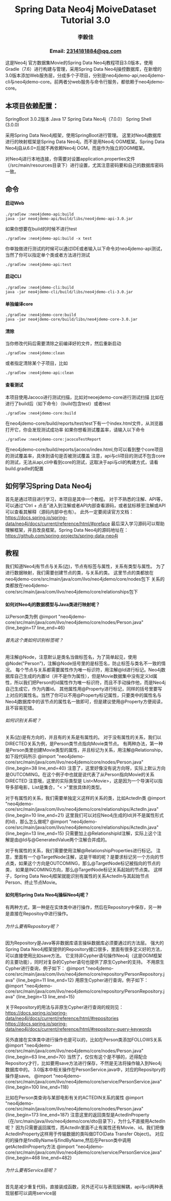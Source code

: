 # <center> Spring Data Neo4j MoiveDataset Tutorial 3.0
### <center> 李毅佳
### <center> Email: 2314181884@qq.com

这是Neo4j 官方数据集Movie的Spring Data Neo4j教程项目3.0版本，使用Gradle（7.6）进行构建与管理，采用Spring Data Neo4j操控数据库，在新增的3.0版本添加Web服务层，分成多个子项目，分别是neo4jdemo-api,neo4jdemo-cli与neo4jdemo-core。前两者分web服务与命令行服务，都依赖于neo4jdemo-core。
## 本项目依赖配置：
SpringBoot 3.0.2版本
Java 17
Spring Data Neo4j（7.0.0）
Spring Shell (3.0.0)

采用Spring Data Neo4j框架，使用SpringBoot进行管理。
这里对Neo4j数据库进行的映射框架是Spring Data Neo4j，而不是用Neo4j OGM框架。Spring Data Neo4j自从6.0+后就不再依赖Neo4j OGM，而是作为独立的OGM框架。

对Neo4j进行本地连接，你需要对设置application.properties文件（/src/main/resources目录下）进行设置，尤其注意密码要和自己的数据库密码一致。

## 命令
#### 启动Web
```
./gradlew :neo4jdemo-api:build
java -jar neo4jdemo-api/build/libs/neo4jdemo-api-3.0.jar
```

如果你想要在build的时候不进行test
```
./gradlew :neo4jdemo-api:build -x test
```

你单独做进行测试的时候可以通过IDE或者输入以下命令对neo4jdemo-api测试，当然了你可以指定单个类或者方法进行测试
```
./gradlew :neo4jdemo-api:test
```

#### 启动CLI
```
./gradlew :neo4jdemo-cli:build
java -jar neo4jdemo-cli/build/libs/neo4jdemo-cli-3.0.jar
```
#### 单独编译core
```
./gradlew :neo4jdemo-core:build
java -jar neo4jdemo-core/build/libs/neo4jdemo-core-3.0.jar
```
#### 清除
当你修改代码后需要清除之前编译好的文件，然后重新启动
```
./gradlew :neo4jdemo:clean
```

或者指定清除某个子项目，比如
```
./gradlew :neo4jdemo-api:clean
```
#### 查看测试
本项目使用Jacoco进行测试扫描，比如对neoejdemo-core进行测试扫描
比如在进行了build后（如下命令）（build包含test）或者test
```
./gradlew :neo4jdemo-core:build
```
在neo4jdemo-core/build/reports/test/test下有一个index.html文件，从浏览器打开它，你会发现测试成功率
如果你想看测试覆盖率，请输入以下命令
```
./gradlew :neo4jdemo-core:jacocoTestReport
```
在neo4jdemo-core/build/reports/jacoco/index.html,你可以看到整个core项目的测试覆盖率，具体到语句是否被测试覆盖
注意，api与cli项目的测试不包含core的测试，无法从api,cli中看到core的测试，这取决于api与cli的构建方式，请看build.gradle的配置
## 如何学习Spring Data Neo4j
首先是通过项目进行学习，本项目是其中一个教程。
对于不熟悉的注解、API等，可以通过“Ctrl + 点击”进入到注解或者API内部查看源码，或者鼠标移至注解或API可以查看其解释（源码内部中也有）。
此外一定要阅读官方文档：https://docs.spring.io/spring-data/neo4j/docs/current/reference/html/#preface
最后深入学习源码可以帮助理解框架，并且改良框架。Spring Data Neo4j的源码地址在：https://github.com/spring-projects/spring-data-neo4j

## 教程
我们知道Neo4j有节点与关系(边)，节点有标签与属性，关系有类型与属性。
为了进行数据映射，我们需要创建节点的类，与关系的类。
这里节点的类都放在neo4jdemo-core/src/main/java/com/ilvo/neo4jdemo/core/nodes包下
关系的类都放在neo4jdemo-core/src/main/java/com/ilvo/neo4jdemo/core/relationships包下

#### 如何对Neo4j的数据模型与Java类进行映射呢？
以Person类为例
@import "neo4jdemo-core/src/main/java/com/ilvo/neo4jdemo/core/nodes/Person.java" {line_begin=17 line_end=46}

###### 首先这个类如何识别标签呢？
用注解@Node，注意默认是类名当做标签名，为了简单起见，使用@Node("Person")，注解@Node括号里的是标签名，防止标签与类名不一致的情况。
每个节点与关系都需要属性作为唯一标识符，用注解@Id进行标记。Neo4j数据库自己生成的内置Id（并不是作为属性），但是Movie数据集中没有定义Id属性，所以我们把Person的id属性作为唯一标识符，而且不手动操作他，而是Neo4j自己生成它，作为内置id。
其他属性用@Property进行标记，同样的括号里要写上对应的属性名。当然了你可以不用@Property标记属性，只要类中的属性名与Neo4j数据库中的该节点的属性名一致即可，但是建议使用@Property方便阅读，且不容易犯错。

###### 如何识别关系呢？
关系(边)是有方向的，并且有的关系是有属性的。
对于没有属性的关系，我们以DIRECTED关系为例，是Person类节点指向Movie类节点。
有两种办法，第一种是Person类里创建Movie类型的属性，并且标记为关系，用注解@Relationship，如下段代码所示
@import "neo4jdemo-core/src/main/java/com/ilvo/neo4jdemo/core/nodes/Person.java" {line_begin=38 line_end=40}
注意了，这里好像没有说方向呀，实际上默认方向是OUTCOMING。在这个例子中也就是说代表了从Person指向Movie的关系DIRECTED
注意哦，这里的实际类型是 List&lt;Movie&gt;，这是因为一个导演可以指导多部电影，List是集合，"<  >"里放具体的类型。

对于有属性的关系，我们需要单独定义这样的关系的类，比如ActedIn类
@import "neo4jdemo-core/src/main/java/com/ilvo/neo4jdemo/core/relationships/ActedIn.java" {line_begin=10 line_end=21}
这里我们可以对应Neo4j生成的Id(并不是属性形式的Id)，那么怎么做呢?
@import "neo4jdemo-core/src/main/java/com/ilvo/neo4jdemo/core/relationships/ActedIn.java" {line_begin=13 line_end=15}
只需要加上@RelationshipId注解，实际上这个注解是由@Id与@GeneratedValue两个注解合并成的。

对于有属性的关系，我们需要使用注解@RelationshipProperties进行标记。
注意，里面有一个@TargetNode注解，这是干嘛的呢？是要求标记另一个方向的节点类，如果这个方向是OUTCOMING，那么@TargetNode标记被指向的节点的类，
如果是INCOMING方向，那么@TargetNode标记关系起始的节点类。
这样子，Spring Data Neo4j框架就能识别有属性的关系ActedIn与其起始节点Person、终止节点Movie。

#### 如何用Spring Data Neo4j操纵Neo4j呢？
有两种方式，第一种是在实体类中进行操作，然后在Repository中保存，另一种是直接在Repositoy中进行操作。
###### 为什么要有Repository呢？
因为Repository是Java等非数据库语言操纵数据库必须要通过的方法层。
强大的Spring Data Neo4j框架提供的Repository接口很多，里面有很多定义好的方法，可以直接使用比如save方法。
它支持非Cypher语句操作Neo4j（这是OGM框架的主要功能），同时对复杂的Cypher语句也提供了原生Cypher的支持。
不用原生Cypher进行查询，例子如下：
@import "neo4jdemo-core/src/main/java/com/ilvo/neo4jdemo/core/repository/PersonRepository.java" {line_begin=11 line_end=12}
用原生Cypher进行查询，例子如下：
@import "neo4jdemo-core/src/main/java/com/ilvo/neo4jdemo/core/repository/PersonRepository.java" {line_begin=13 line_end=15}

关于Repository的用法与非原生Cypher进行查询的规则见：
https://docs.spring.io/spring-data/neo4j/docs/current/reference/html/#repositories
https://docs.spring.io/spring-data/neo4j/docs/current/reference/html/#repository-query-keywords

另外直接在实体类中进行操作也是可以的，比如在Person类添加FOLLOWS关系
@import "neo4jdemo-core/src/main/java/com/ilvo/neo4jdemo/core/nodes/Person.java" {line_begin=63 line_end=70}
当然了，仅仅有这个是不够的，还得配合Repository才行，比如要用save方法进行保存，不然是无法将操作输入到Neo4j数据库中的。
3.0版本中相关操作在PersonService.java中，对应的Repositpry的操作是save。
@import "neo4jdemo-core/src/main/java/com/ilvo/neo4jdemo/core/service/PersonService.java" {line_begin=100 line_end=118}

比如在Person类查询与某部电影有关的ACTEDIN关系的属性
@import "neo4jdemo-core/src/main/java/com/ilvo/neo4jdemo/core/nodes/Person.java" {line_begin=173 line_end=187}
注意这里的返回类型是ActedInProperty（在/src/main/java/ilvo/neo4jdemo/core/dto目录下），为什么不直接用ActedIn呢？
因为只需要返回属性，而ActedIn里面不止有属性还有Movie、id。我们把像ActedInProperty这样用于传输数据的类叫做DTO(Data Transfer Object)。
对应的的操作是findByName与findByName,然后在Person类中调用getActedInProperty方法
@import "neo4jdemo-core/src/main/java/com/ilvo/neo4jdemo/core/service/PersonService.java" {line_begin=468 line_end=482}

###### 为什么要有Service层呢？
首先是减少重复代码，直接装成函数，另外还可以与表现层解耦，api与cli两种表现层都可以调用service层
